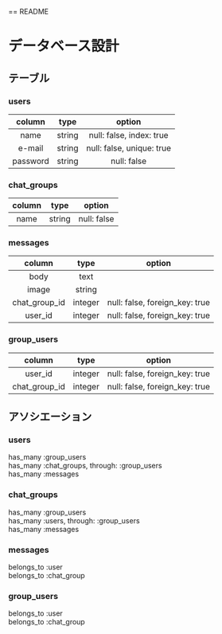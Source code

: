 == README

# データベース設計  

## テーブル  

### users  
|column|type|option|  
|:--:|:--:|:--:|  
|name|string|null: false, index: true|  
|e-mail|string|null: false, unique: true|  
|password|string|null: false|  

### chat_groups  
|column|type|option|  
|:--:|:--:|:--:|  
|name|string|null: false|  

### messages  
|column|type|option|  
|:--:|:--:|:--:|  
|body|text||  
|image|string||  
|chat_group_id|integer|null: false, foreign_key: true|  
|user_id|integer|null: false, foreign_key: true|  

### group_users  
|column|type|option|  
|:--:|:--:|:--:|  
|user_id|integer|null: false, foreign_key: true|  
|chat_group_id|integer|null: false, foreign_key: true|  

## アソシエーション  
### users   
has_many :group_users  
has_many :chat_groups, through: :group_users  
has_many :messages    

### chat_groups  
has_many :group_users  
has_many :users, through: :group_users  
has_many :messages    

### messages  
belongs_to :user  
belongs_to :chat_group    

### group_users  
belongs_to :user  
belongs_to :chat_group
